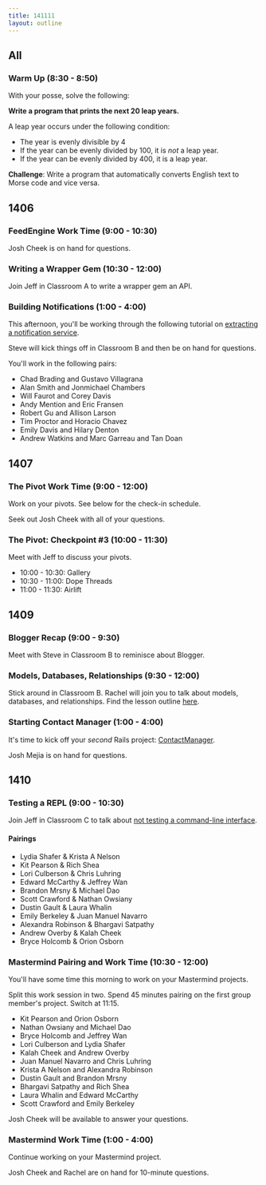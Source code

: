 ```yaml
---
title: 141111
layout: outline
---
```


## All

### Warm Up (8:30 - 8:50)

With your posse, solve the following:

**Write a program that prints the next 20 leap years.**

A leap year occurs under the following condition:

* The year is evenly divisible by 4
* If the year can be evenly divided by 100, it is *not* a leap year.
* If the year can be evenly divided by 400, it is a leap year.

**Challenge**: Write a program that automatically converts English text to Morse code and vice versa.

## 1406

### FeedEngine Work Time (9:00 - 10:30)

Josh Cheek is on hand for questions.

### Writing a Wrapper Gem (10:30 - 12:00)

Join Jeff in Classroom A to write a wrapper gem an API.

### Building Notifications (1:00 - 4:00)

This afternoon, you'll be working through the following tutorial on [extracting a notification service][not].

Steve will kick things off in Classroom B and then be on hand for questions.

You'll work in the following pairs:

* Chad Brading and Gustavo Villagrana
* Alan Smith and Jonmichael Chambers
* Will Faurot and Corey Davis
* Andy Mention and Eric Fransen
* Robert Gu and Allison Larson
* Tim Proctor and Horacio Chavez
* Emily Davis and Hilary Denton
* Andrew Watkins and Marc Garreau and Tan Doan

[not]: http://tutorials.jumpstartlab.com/projects/monsterporium/extract_notification_service.html

## 1407

### The Pivot Work Time (9:00 - 12:00)

Work on your pivots. See below for the check-in schedule.

Seek out Josh Cheek with all of your questions.

### The Pivot: Checkpoint #3 (10:00 - 11:30)

Meet with Jeff to discuss your pivots.

* 10:00 - 10:30: Gallery
* 10:30 - 11:00: Dope Threads
* 11:00 - 11:30: Airlift

## 1409

### Blogger Recap (9:00 - 9:30)

Meet with Steve in Classroom B to reminisce about Blogger.

### Models, Databases, Relationships (9:30 - 12:00)

Stick around in Classroom B. Rachel will join you to talk about models, databases, and relationships. Find the lesson outline [here](https://github.com/turingschool/lesson_plans/blob/master/ruby_02-web_applications_with_ruby/models_databases_relationships.markdown). 

### Starting Contact Manager (1:00 - 4:00)

It's time to kick off your *second* Rails project: [ContactManager](http://tutorials.jumpstartlab.com/projects/contact_manager.html).

Josh Mejia is on hand for questions.

## 1410

### Testing a REPL (9:00 - 10:30)

Join Jeff in Classroom C to talk about [not testing a command-line interface](https://github.com/turingschool/lesson_plans/blob/master/ruby_01-object_oriented_programming_with_ruby/not_testing_a_repl.markdown).

#### Pairings

* Lydia Shafer & Krista A Nelson
* Kit Pearson & Rich Shea
* Lori Culberson & Chris Luhring
* Edward McCarthy & Jeffrey Wan
* Brandon Mrsny & Michael Dao
* Scott Crawford & Nathan Owsiany
* Dustin Gault & Laura Whalin
* Emily Berkeley & Juan Manuel Navarro
* Alexandra Robinson & Bhargavi Satpathy
* Andrew Overby & Kalah Cheek
* Bryce Holcomb & Orion Osborn

### Mastermind Pairing and Work Time (10:30 - 12:00)

You'll have some time this morning to work on your Mastermind projects.

Split this work session in two. Spend 45 minutes pairing on the first group member's project. Switch at 11:15.

* Kit Pearson and Orion Osborn
* Nathan Owsiany and Michael Dao
* Bryce Holcomb and Jeffrey Wan
* Lori Culberson and Lydia Shafer
* Kalah Cheek and Andrew Overby
* Juan Manuel Navarro and Chris Luhring
* Krista A Nelson and Alexandra Robinson
* Dustin Gault and Brandon Mrsny
* Bhargavi Satpathy and Rich Shea
* Laura Whalin and Edward McCarthy
* Scott Crawford and Emily Berkeley

Josh Cheek will be available to answer your questions.

### Mastermind Work Time (1:00 - 4:00)

Continue working on your Mastermind project.

Josh Cheek and Rachel are on hand for 10-minute questions.
